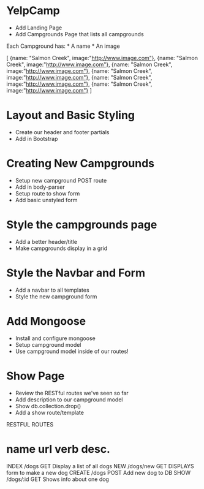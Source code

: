 # YelpCamp

* Add Landing Page
* Add Campgrounds Page that lists all campgrounds

Each Campground has: 
    * A name
    * An image

[
    {name: "Salmon Creek", image:"http://www.image.com"},
    {name: "Salmon Creek", image:"http://www.image.com"},
    {name: "Salmon Creek", image:"http://www.image.com"},
    {name: "Salmon Creek", image:"http://www.image.com"},
    {name: "Salmon Creek", image:"http://www.image.com"},
    {name: "Salmon Creek", image:"http://www.image.com"}
]


# Layout and Basic Styling
* Create our header and footer partials
* Add in Bootstrap

# Creating New Campgrounds
* Setup new campground POST route
* Add in body-parser
* Setup route to show form
* Add basic unstyled form

# Style the campgrounds page
* Add a better header/title
* Make campgrounds display in a grid

# Style the Navbar and Form
* Add a navbar to all templates
* Style the new campground form

# Add Mongoose
* Install and configure mongoose
* Setup campground model
* Use campground model inside of our routes!

# Show Page
* Review the RESTful routes we've seen so far
* Add description to our campground model
* Show db.collection.drop()
* Add a show route/template

RESTFUL ROUTES

name        url         verb        desc.
==========================================================
INDEX       /dogs       GET     Display a list of all dogs
NEW         /dogs/new   GET     DISPLAYS form to make a new dog
CREATE      /dogs       POST    Add new dog to DB
SHOW        /dogs/:id   GET     Shows info about one dog
